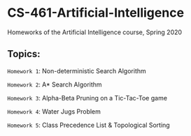 # CS-461-Artificial-Intelligence
Homeworks of the Artificial Intelligence course, Spring 2020

## Topics:

`Homework 1`: Non-deterministic Search Algorithm

`Homework 2`: A* Search Algorithm

`Homework 3`: Alpha-Beta Pruning on a Tic-Tac-Toe game

`Homework 4`: Water Jugs Problem

`Homework 5`: Class Precedence List & Topological Sorting
